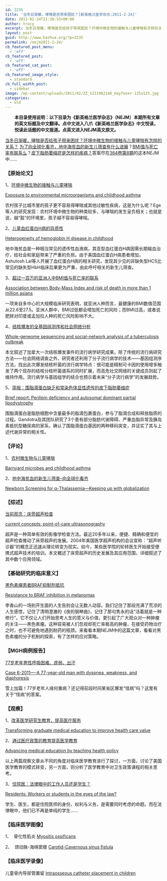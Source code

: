 ```yaml
---
id: 2235
title: '当冬日渐暖，哮喘是否带来困扰？[新英格兰医学杂志:2011-2-24]'
date: 2011-02-24T21:28:53+00:00
author: tracy
excerpt: 当冬日渐暖，哮喘是否给孩子带来困扰？环境中微生物的接触与儿童哮喘有怎样的关系？为了向全球化看齐，地中海贫血的新生儿筛查有什么进展？BMI值与死亡率有联系么？皮下脂肪萎缩症是怎样的疾病？答案尽在本期NEJM……
layout: post
guid: http://www.bazhua.org/?p=2235
permalink: /nejm2011-2-24/
cb_featured_post_menu:
  - 'off'
cb_featured_post:
  - 'off'
cb_featured_cat_post:
  - 'off'
cb_featured_image_style:
  - standard
cb_full_width_post:
  - sidebar
image: /wp-content/uploads/2011/02/ZZ_1211982146_Hayfever-125x125.jpg
categories:
  - old
---
```

<p style="padding-left: 30px">
  <strong>本目录使用说明：以下目录为《新英格兰医学杂志》（NEJM）本期所有文章的英文标题及中文翻译。点中文进入八爪《新英格兰医学杂志》中文悦读，悦读此话题的中文报道。点英文进入NEJM英文原文。</strong>
</p>

[当冬日渐暖，哮喘是否给孩子带来困扰？环境中微生物的接触与儿童哮喘有怎样的关系？](http://www.bazhua.org/2011/03/barnyard-microbes-and-childhood-asthma.html) [为了向全球化看齐，地中海贫血的新生儿筛查有什么进展](http://www.bazhua.org/2011/02/hemoglobin-h-disease.html)？[BMI值与死亡率有联系么](http://www.bazhua.org/2011/03/bmi-and-risk-of-death-asia.html)？[皮下脂肪萎缩症是怎样的疾病？](http://www.bazhua.org/2011/03/perilipin-lipodistrophy.html)答案尽在[364卷第8期](http://www.nejm.org/toc/nejm/364/8)的这本NEJM中……

### 【原始论文】

1、[环境中微生物的接触与儿童哮喘](http://www.bazhua.org/2011/03/barnyard-microbes-and-childhood-asthma.html)

[Exposure to environmental microorganisms and childhood asthma](http://www.nejm.org/doi/full/10.1056/NEJMoa1007302)

农村孩子比城市里的孩子更不容易得哮喘或其他过敏性疾病，这是为什么呢？Ege等人的研究发现：农村环境中微生物的种类较多，与哮喘的发生呈负相关；也就是说，越“脏”的环境里，孩子越不容易得哮喘。

2、[儿童血红蛋白H病的异质性](http://www.bazhua.org/2011/02/hemoglobin-h-disease.html)

[Heterogeneity of hemoglobin H disease in childhood](http://www.nejm.org/doi/full/10.1056/NEJMoa1010174)

地中海贫血是一种相当常见的遗传性血液病，其亚型血红蛋白H病因需长期输血治疗，给社会和家庭带来了严重的负担。由于美国血红蛋白H病患者增加，Ashutosh Lal等人开展了血红蛋白H病的相关研究，发现其少见的非缺失型HCS比常见的缺失型HbH临床后果更为严重，由此呼吁相关的新生儿筛查。

3、[超过一百万的亚洲人中BMI值与死亡率的联系](http://www.bazhua.org/2011/03/bmi-and-risk-of-death-asia.html)

[Association between Body-Mass Index and risk of death in more than 1 million asians](http://www.nejm.org/doi/full/10.1056/NEJMoa1010679)

一项来自多中心的大规模临床研究表明，就亚洲人种而言，最健康的BMI数值范围从22.6至27.5。亚洲人群中，BMI过低都会增加死亡的风险；而BMI过高，或者说肥胖对印度或孟加拉人种的死亡风险影响不大。

4、[结核爆发的全基因组测序和社会网络分析](http://www.bazhua.org/2011/02/tuberculosisoutbreak.html)

[Whole-geneome sequencing and social-network analysis of a tuberculosis outbreak](http://www.nejm.org/doi/full/10.1056/NEJMoa1003176)

本文叙述了加拿大一次结核爆发事件的流行病学研究成果。除了传统的流行病研究方法——社会网络调查之外，研究者还利用了分子流行病学的技术——基因组测序方法，找出此次爆发结核杆菌的流行病学特点：很可能是精制可卡因的使用增多触发了两个现存的结核分枝杆菌谱系的同时扩展，而高危社交网络的关键成员则起了维持作用。流行病学与基因组学的结合也预示着未来“分子流行病学”的发展趋势。

5、[简报：围脂滴蛋白缺乏和常染色体显性遗传的皮下脂肪萎缩症](http://www.bazhua.org/2011/03/perilipin-lipodistrophy.html)

[Brief report: Perilipin deficiency and autosomal dominant partial lipodystrophy](http://www.nejm.org/doi/full/10.1056/NEJMoa1007487)

围脂滴蛋白是脂肪细胞中含量最多的脂滴包裹蛋白，参与了脂滴合成和释放脂质的过程。Gandotra及其团队研究了3个患有部分脂肪代谢障碍、严重血脂异常及胰岛素抵抗型糖尿病的家系，确认了围脂滴蛋白基因的两种移码突变，并证实了其与上述代谢异常的相关性。

### 【评论】

1、[农村微生物与儿童哮喘](http://www.bazhua.org/2011/03/barnyard-microbes-and-childhood-asthma.html)

[Barnyard microbes and childhood asthma](http://www.nejm.org/doi/full/10.1056/NEJMe1013713)

2、[地中海贫血的新生儿筛查&#8211;向全球化看齐](http://www.bazhua.org/2011/02/hemoglobin-h-disease.html)

[Newborn Screening for α-Thalassemia—Keeping up with globalization](http://www.nejm.org/doi/full/10.1056/NEJMe1013338)

### 【综述】

[当前观念：床旁超声检查](http://www.bazhua.org/2011/02/point-of-care-ultrasonograpy.html)

[current concepts: point-of-care ultrasonography](http://www.nejm.org/doi/full/10.1056/NEJMra0909487)

超声是一种简单有效的影像学检查方法。最近20多年以来，便捷、精确和便宜的超声检查推动了床旁超声的发展。2004年美国医学超声机构的会议宣称：“超声听诊器”的概念正迅速从理论转变为现实。如今，某些医学院的轮转医生开始接受便携式超声技术的培训。本文概述了床旁超声的历史发展及其应用范围，详细叙述了其中数个应用领域。

### 【基础研究的临床意义】

[黑色素瘤患者BRAF抑制剂抵抗](http://www.bazhua.org/2011/02/melanoma.html)

[Resistance to BRAF inhibition in melanomas](http://www.nejm.org/doi/full/10.1056/NEJMcibr1013704)

李香山的一场别开生面的人生告别会让无数人动容。我们记住了那段充满了荒凉的人生感悟，记住了清明澄澈的《夜的钢琴曲》，记住了那句隽永的话“活着就是一种修行”。它不仅让人们开始思考人生的意义与价值，更引起了广大观众对一种肿瘤的关注——黑色素瘤。这种容易被人们忽视却死亡率极高的肿瘤，在接受药物治疗之时，也不可避免地遇到耐药的瓶颈。来看看本期NEJM中的这篇文章，看看对黑色素瘤的分子机制的探索，有了怎样的应对策略。

### 【MGH病例报告】

[77岁老年男性呼吸困难、虚弱、出汗](http://www.bazhua.org/2011/02/dyspnea-weakness-and-diaphoresis.html)

[Case 6-2011&#8212;-A 77-year-old man with dyspnea, weakness, and diaphoresis](http://www.nejm.org/doi/full/10.1056/NEJMcpc1011320)

雪上加霜！77岁老年人缘何重病？还记得前段时间某省区爆发“怪病”吗？这里有关于“怪病”的答案。

### 【观察】

1、[改革医学研究生教育，提高医疗服务](http://www.bazhua.org/2011/03/medical-education-value-and-policy.html)

[Transforming graduate medical education to improve health care value](http://www.nejm.org/doi/full/10.1056/NEJMp1012691)

2、[通过医疗政策的教育提高医学教育](http://www.bazhua.org/2011/03/medical-education-value-and-policy.html)

[Advancing medical education by teaching health policy](http://www.nejm.org/doi/full/10.1056/NEJMp1009202)
  
以上两篇观察文章从不同的角度对临床医学教育进行了探讨，一方面，讨论了美国医学教育的模式转变，另一方面，则分析了医学教育中对卫生政策课程的相关思考。

3、[住院医：法律眼中的工作人员还是学生？](http://www.bazhua.org/2011/02/story-of-the-resident.html)

[Residents: Workers or students in the eyes of the law?](http://www.nejm.org/doi/full/10.1056/NEJMp1100414)

学生、医生，都是住院医师的身份，权利与义务，是需要同时考虑的命题。而在法律眼中，他们已不再是单纯的学生……

### 【临床医学图像】

1、  骨化性肌炎 [Myositis ossificans](http://www.nejm.org/doi/full/10.1056/NEJMicm1005605)

2、  颈动脉-海绵窦瘘 [Carotid-Cavernous sinus fistula](http://www.nejm.org/doi/full/10.1056/NEJMicm1006035)

### 【临床医学录像】

儿童骨内导尿管置留 [Intraosseous catheter placement in children](http://www.nejm.org/doi/full/10.1056/NEJMvcm0900916)
